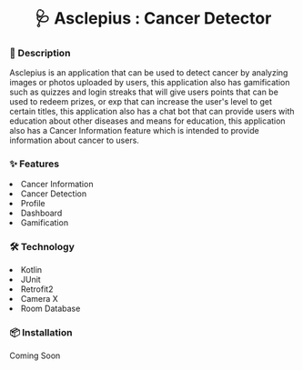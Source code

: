 <h1 align="center">🩺 Asclepius : Cancer Detector</h1>

###
<h3>📌 Description</h3>

<p>Asclepius is an application that can be used to detect cancer by analyzing images or photos uploaded by users, this application also has gamification such as quizzes and login streaks that will give users points that can be used to redeem prizes, or exp that can increase the user's level to get certain titles, this application also has a chat bot that can provide users with education about other diseases and means for education, this application also has a Cancer Information feature which is intended to provide information about cancer to users.</p>

###

<h3>✨ Features</h3>
<li>Cancer Information</li>
<li>Cancer Detection</li>
<li>Profile</li>
<li>Dashboard</li>
<li>Gamification</li>

###

<h3>🛠️ Technology</h3>
<li>Kotlin</li>
<li>JUnit</li>
<li>Retrofit2</li>
<li>Camera X</li>
<li>Room Database</li>

###

<h3>📦 Installation</h3>
<p>Coming Soon</p>

###

